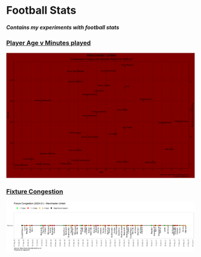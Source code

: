 # Football Stats

##### Contains my experiments with football stats

### [Player Age v Minutes played](https://github.com/ppai22/rdataviz/blob/main/football_stats/age_v_minutes.R)

![age_v_minutes](https://github.com/ppai22/rdataviz/blob/main/football_stats/age_v_minutes.png)


### [Fixture Congestion](https://github.com/ppai22/rdataviz/blob/main/football_stats/fixture_congestion.R)

![fixture_congestion](https://github.com/ppai22/rdataviz/blob/main/football_stats/fixture_congestion.png)
